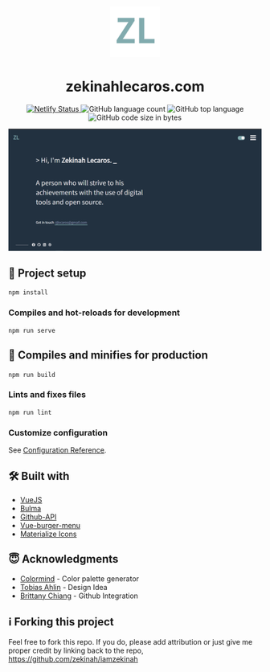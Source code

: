 <div align="center">
  <img src="https://raw.githubusercontent.com/zekinah/iamzekinah/master/public/img/iamzekinah.png" width="100" alt="site-logo"/>
</div>
<h1 align="center">
  zekinahlecaros.com
</h1>
<p align="center">
  <a href="https://app.netlify.com/sites/iamzekinah/deploys" target="_blank">
    <img src="https://api.netlify.com/api/v1/badges/4ef0b667-461f-416c-ba2e-dcc48adfabd5/deploy-status" alt="Netlify Status" />
  </a>
  <img alt="GitHub language count" src="https://img.shields.io/github/languages/count/zekinah/iamzekinah">
  <img alt="GitHub top language" src="https://img.shields.io/github/languages/top/zekinah/iamzekinah">
  <img alt="GitHub code size in bytes" src="https://img.shields.io/github/languages/code-size/zekinah/iamzekinah">
</p>

![demo](https://raw.githubusercontent.com/zekinah/iamzekinah/master/public/img/demo.png)

## 📐 Project setup
```
npm install
```

### Compiles and hot-reloads for development
```
npm run serve
```

## 🚀 Compiles and minifies for production
```
npm run build
```

### Lints and fixes files
```
npm run lint
```

### Customize configuration
See [Configuration Reference](https://cli.vuejs.org/config/).

## 🛠 Built with
* [VueJS](https://vuejs.org/)
* [Bulma](http://bulma.io/)
* [Github-API](https://developer.github.com/v3/)
* [Vue-burger-menu](https://github.com/mbj36/vue-burger-menu)
* [Materialize Icons](https://materialdesignicons.com/)

## 😇 Acknowledgments
* [Colormind](http://colormind.io/) - Color palette generator
* [Tobias Ahlin](https://twitter.com/tobiasahlin) - Design Idea
* [Brittany Chiang](https://brittanychiang.com/) - Github Integration

## ℹ️ Forking this project
Feel free to fork this repo. If you do, please add attribution or just give me proper credit by linking back to the repo,
https://github.com/zekinah/iamzekinah

